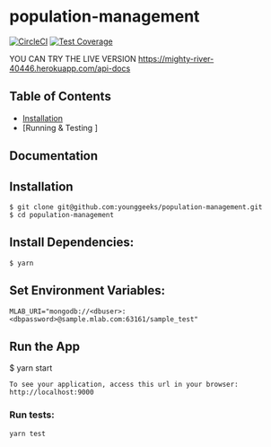# population-management

[![CircleCI](https://circleci.com/gh/younggeeks/population-management.svg?style=svg)](https://circleci.com/gh/younggeeks/population-management) 
[![Test Coverage](https://api.codeclimate.com/v1/badges/d51520cdb3d4b2ecce5d/test_coverage)](https://codeclimate.com/github/younggeeks/population-management/test_coverage)

YOU CAN TRY THE LIVE VERSION https://mighty-river-40446.herokuapp.com/api-docs

## Table of Contents

- [Installation ](#Installation)
- [Running & Testing ]
 

## Documentation


## Installation
```
$ git clone git@github.com:younggeeks/population-management.git
$ cd population-management
```
## Install Dependencies:
```
$ yarn 
```
## Set Environment Variables:
```
MLAB_URI="mongodb://<dbuser>:<dbpassword>@sample.mlab.com:63161/sample_test"
```
## Run the App

$ yarn start
```
To see your application, access this url in your browser: http://localhost:9000
```
### Run tests:
```
yarn test
```
